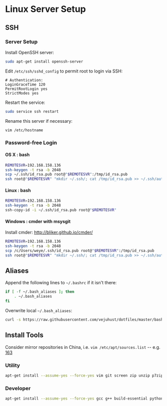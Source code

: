 # Linux Server Setup


## SSH

### Server Setup
Install OpenSSH server:     
```bash
sudo apt-get install openssh-server
```

Edit `/etc/ssh/sshd_config` to permit root to login via SSH:
```
# Authentication:
LoginGraceTime 120
PermitRootLogin yes 
StrictModes yes
```

Restart the service:
```bash
sudo service ssh restart
```

Rename this server if necessary:
```bash
vim /etc/hostname
```

### Password-free Login

#### OS X : bash
```bash
REMOTESVR=192.168.158.136
ssh-keygen -t rsa -b 2048
scp ~/.ssh/id_rsa.pub root@"$REMOTESVR":/tmp/id_rsa.pub
ssh root@"$REMOTESVR" "mkdir ~/.ssh/; cat /tmp/id_rsa.pub >> ~/.ssh/authorized_keys"
```

#### Linux : bash
```bash
REMOTESVR=192.168.158.136
ssh-keygen -t rsa -b 2048
ssh-copy-id -i ~/.ssh/id_rsa.pub root@"$REMOTESVR"
```

#### Windows : cmder with msysgit
Install cmder: http://bliker.github.io/cmder/       
```bash
REMOTESVR=192.168.158.136
ssh-keygen -t rsa -b 2048
scp /c/Users/weye/.ssh/id_rsa.pub root@"$REMOTESVR":/tmp/id_rsa.pub
ssh root@"$REMOTESVR" "mkdir ~/.ssh/; cat /tmp/id_rsa.pub >> ~/.ssh/authorized_keys"
```



## Aliases

Append the following lines to `~/.bashrc` if it isn't there:
```bash
if [ -f ~/.bash_aliases ]; then
    . ~/.bash_aliases
fi
```

Overwrite local `~/.bash_aliases`:
```bash
curl -s https://raw.githubusercontent.com/vejuhust/dotfiles/master/bash/bash_aliases.sh > ~/.bash_aliases
```



## Install Tools

Consider mirror repositories in China, i.e. `vim /etc/apt/sources.list` -- e.g. [163](http://mirrors.163.com/.help/ubuntu.html)

### Utility
```bash
apt-get install --assume-yes --force-yes vim git screen zip unzip p7zip-full iftop vnstat fail2ban 
```

### Developer
```bash
apt-get install --assume-yes --force-yes gcc g++ build-essential python-dev python-pip python-setuptools python3-dev python3-pip python3-setuptools
```
